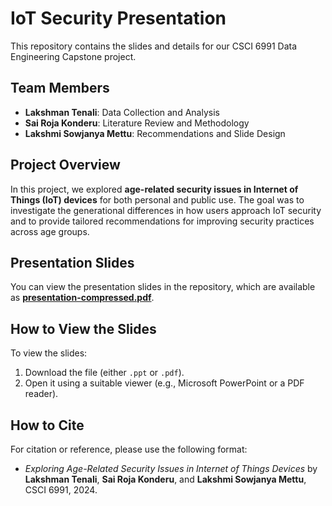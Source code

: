 # IoT Security Presentation

This repository contains the slides and details for our CSCI 6991 Data Engineering Capstone project.

## Team Members
- **Lakshman Tenali**: Data Collection and Analysis
- **Sai Roja Konderu**: Literature Review and Methodology
- **Lakshmi Sowjanya Mettu**: Recommendations and Slide Design

## Project Overview
In this project, we explored **age-related security issues in Internet of Things (IoT) devices** for both personal and public use. The goal was to investigate the generational differences in how users approach IoT security and to provide tailored recommendations for improving security practices across age groups.

## Presentation Slides
You can view the presentation slides in the repository, which are available as [**presentation-compressed.pdf**](https://github.com/Sairojakonderu/IoT-Security-Presentation/blob/93a02e19656870115a8eec9a06a4642b61d6ccef/Online%20presentation-compressed.pdf).

## How to View the Slides
To view the slides:
1. Download the file (either `.ppt` or `.pdf`).
2. Open it using a suitable viewer (e.g., Microsoft PowerPoint or a PDF reader).

## How to Cite
For citation or reference, please use the following format:
- *Exploring Age-Related Security Issues in Internet of Things Devices* by **Lakshman Tenali**, **Sai Roja Konderu**, and **Lakshmi Sowjanya Mettu**, CSCI 6991, 2024.
